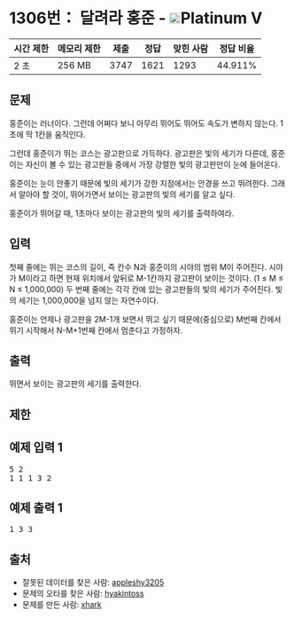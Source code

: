 # 1306번： 달려라 홍준 - <img src="https://static.solved.ac/tier_small/16.svg" style="height:20px" />Platinum V

| 시간 제한 | 메모리 제한 | 제출 | 정답 | 맞힌 사람 | 정답 비율 |
| --- | --- | --- | --- | --- | --- |
| 2 초 | 256 MB | 3747 | 1621 | 1293 | 44.911% |

## 문제

홍준이는 러너이다. 그런데 어쩌다 보니 아무리 뛰어도 뛰어도 속도가 변하지 않는다. 1초에 딱 1칸을 움직인다.

그런데 홍준이가 뛰는 코스는 광고판으로 가득하다. 광고판은 빛의 세기가 다른데, 홍준이는 자신이 볼 수 있는 광고판들 중에서 가장 강렬한 빛의 광고판만이 눈에 들어온다.

홍준이는 눈이 안좋기 때문에 빛의 세기가 강한 지점에서는 안경을 쓰고 뛰려한다. 그래서 알아야 할 것이, 뛰어가면서 보이는 광고판의 빛의 세기를 알고 싶다.

홍준이가 뛰어갈 때, 1초마다 보이는 광고판의 빛의 세기를 출력하여라.

## 입력

첫째 줄에는 뛰는 코스의 길이, 즉 칸수 N과 홍준이의 시야의 범위 M이 주어진다. 시야가 M이라고 하면 현재 위치에서 앞뒤로 M-1칸까지 광고판이 보이는 것이다. (1 ≤ M ≤ N ≤ 1,000,000) 두 번째 줄에는 각각 칸에 있는 광고판들의 빛의 세기가 주어진다. 빛의 세기는 1,000,000을 넘지 않는 자연수이다.

홍준이는 언제나 광고판을 2M-1개 보면서 뛰고 싶기 때문에(중심으로) M번째 칸에서 뛰기 시작해서 N-M+1번째 칸에서 멈춘다고 가정하자.

## 출력

뛰면서 보이는 광고판의 세기를 출력한다.

## 제한

## 예제 입력 1

<pre>5 2
1 1 1 3 2
</pre>
## 예제 출력 1

<pre>1 3 3
</pre>
## 출처

- 잘못된 데이터를 찾은 사람: [appleshy3205](/user/appleshy3205)
- 문제의 오타를 찾은 사람: [hyakintoss](/user/hyakintoss)
- 문제를 만든 사람: [xhark](/user/xhark)
